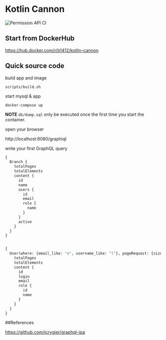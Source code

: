 # Kotlin Cannon
![Permission API CI](https://github.com/b1412/permission-api/workflows/Permission%20API%20CI/badge.svg)

## Start from DockerHub

https://hub.docker.com/r/b1412/kotlin-cannon

## Quick source code
  build app and image 
```shell 
scripts/build.sh
```
   start mysql & app
```shell
docker-compose up
```
**NOTE** `db/dump.sql` only be executed once the first time you start the container.

open your browser

http://localhost:8080/graphiql

write your first GraphQL query

```graphql
{
  Branch {
    totalPages
    totalElements
    content {
      id
      name
      users {
        id
        email
        role {
          name
        }
      }
      active
    }
  }
}


{
  User(where: {email_like: "e", username_like: "l"}, pageRequest: {size: 5, page: 1}) {
    totalPages
    totalElements
    content {
      id
      login
      email
      role {
        id
        name
      }
    }
  }
}
```

##References

https://github.com/jcrygier/graphql-jpa
